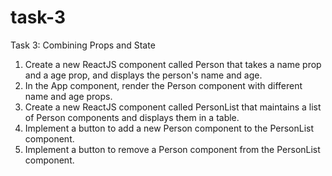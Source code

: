 # task-3
Task 3: Combining Props and State
1. Create a new ReactJS component called Person that takes a name prop and a age prop,
and displays the person's name and age.
2. In the App component, render the Person component with different name and age props.
3. Create a new ReactJS component called PersonList that maintains a list of Person
components and displays them in a table.
4. Implement a button to add a new Person component to the PersonList component.
5. Implement a button to remove a Person component from the PersonList component.

